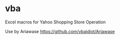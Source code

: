 # vba
Excel macros for Yahoo Shopping Store Operation

Use by Ariawase
https://github.com/vbaidiot/Ariawase
